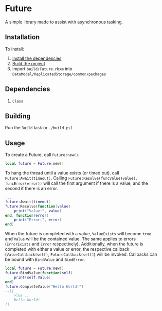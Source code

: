 # Future
A simple library made to assist with asynchronous tasking.

## Installation
To install:
1. [Install the dependencies](#dependencies)
2. [Build the project](#building)
3. Import `build/Future.rbxm` into `DataModel/ReplicatedStorage/common/packages`

## Dependencies
1. `Class`

## Building
Run the `Build` task or `./build.ps1`

## Usage
To create a Future, call `Future:new()`.
```lua
local future = Future:new()
```
To hang the thread until a value exists (or timed out), call `Future:Await(timeout)`. Calling `Future:Resolve(funcValue(value), funcError(error))` will call the first argument if there is a value, and the second if there is an error.
```lua
...
future:Await(timeout)
future:Resolve(function(value)
	print("Value:", value)
end, function(error)
	print("Error:", error)
end)
```
When the future is completed with a value, `ValueExists` will become `true` and `Value` will be the contained value. The same applies to errors (`ErrorExists` and `Error` respectively). Additionally, when the future is completed with either a value or error, the respective callback (`ValueCallback(self)`, `FutureCallback(self)`) will be invoked. Callbacks can be bound with `BindValue` and `BindError`.
```lua
local future = Future:new()
future:BindValue(function(self)
	print(self.Value)
end)
future:CompleteValue("Hello World!")
--[[
	>lua ...
	Hello World!
]]
```